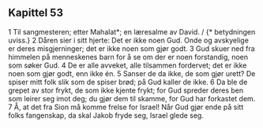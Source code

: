 ## Kapittel 53

1 Til sangmesteren; etter Mahalat*; en læresalme av David. / {* betydningen uviss.}
2 Dåren sier i sitt hjerte: Det er ikke noen Gud. Onde og avskyelige er deres misgjerninger; det er ikke noen som gjør godt.
3 Gud skuer ned fra himmelen på menneskenes barn for å se om der er noen forstandig, noen som søker Gud.
4 De er alle avveket, alle tilsammen fordervet; det er ikke noen som gjør godt, enn ikke én.
5 Sanser de da ikke, de som gjør urett? De spiser mitt folk slik som de spiser brød; på Gud kaller de ikke.
6 Da ble de grepet av stor frykt, de som ikke kjente frykt; for Gud spreder deres ben som leirer seg imot deg; du gjør dem til skamme, for Gud har forkastet dem.
7 Å, at det fra Sion må komme frelse for Israel! Når Gud gjør ende på sitt folks fangenskap, da skal Jakob fryde seg, Israel glede seg.
